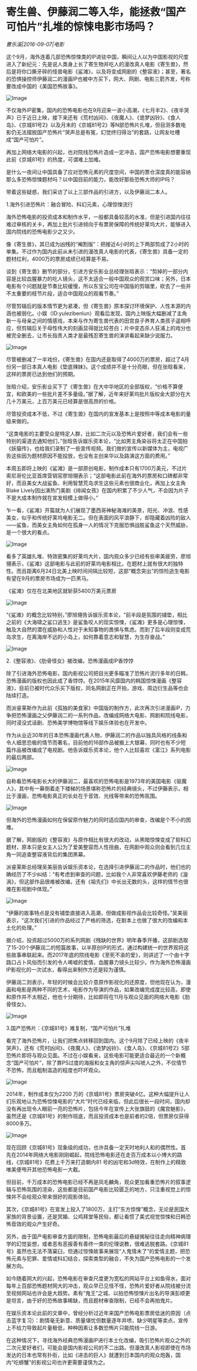# 寄生兽、伊藤润二等入华，能拯救“国产可怕片”扎堆的惊悚电影市场吗？

*曹乐溪|2016-09-07|电影*

这个9月，海外连着几部恐怖惊悚类的IP进驻中国，瞬间让人以为中国影视的尺度进入了新纪元：先是说人类身上长了寄生物并吃人的漫改真人电影《寄生兽》，然后是将你口撕牙碎的怪兽电影《鲨滩》，以及将变成网剧的《整容液》；甚至，著名的恐惧操控师伊藤润二的漫画IP也被中方买下，网大、网剧、电影三箭齐发，号称要改成中国的《美国恐怖故事》。

![Image](http://img3.imgtn.bdimg.com/it/u=288762054,1888950468&fm=214&gp=0.jpg)

不仅海外IP密集，国内的恐怖电影也在9月迎来一波小高潮，《七月半2》、《夜半哭声》已于近日上映，接下来还有《荒村凶间》、《夜魔人》、《诡梦凶铃》、《食人岛》、《京城81号2》以及月末的《京城81号2》等N部恐怖片扎堆，但目测多数电影仍无法摆脱国产恐怖片“哭声总是有冤，幻觉终归得治”的套路，让网友吐槽成“国产可怕片”。

再加上网络大电影的兴起，也对院线恐怖片造成一定冲击，国产恐怖电影想要重现此前《京城81号》的热度，可谓难上加难。

是什么一夜间让中国具备了应对恐怖元素的尺度空间，中国的票仓深度真的能容纳那么多恐怖惊悚题材吗？以中国目前的能力，能改好那些恐怖大师的IP吗？

带着这些疑惑，我们采访了以上三部作品的引进方，以及伊藤润二本人。

1.海外引进恐怖片：融合冒险、科幻元素，心理惊悚流行

海外恐怖电影的投资成本和制作水平，一般都具备较高的水准，但是引进国内往往难过审核的关卡，再加上批片引进倾向于有票房保障的传统好莱坞大片，能够进入国内院线的恐怖电影少之又少。

像《寄生兽》，其已成为凶残的“阉割版”：把接近4小时的上下两部剪成了2小时的单集。不过作为国内此前从未引进的漫改真人电影的代表，《寄生兽》具备一定的题材红利，4000万的票房成绩已经算是不易。

谈到《寄生兽》删节的部分，引进方安乐影业总经理张晗表示：“剪掉的一部分内容是比较血腥暴力的吃人镜头，这不太适合一般中国观众的观赏口味；另外，日本电影有个问题就是节奏比较缓慢，所以东宝公司在中国版的剪辑里，砍去了一些并不太重要的枝节片段，适合中国观众的观看节奏。”

尽管剪辑后的版本情节更为紧凑，但《寄生兽》原本探讨环境保护、人性本源的内涵也被弱化。小娱（ID:yulezibenlun）观看后发现，国内上映版大幅删减了主角新一与母亲之间的情感戏，本来与作为寄生兽代表的田宫良子养育人类孩子遥相呼应，但剪辑后关于母性伟大的刻画显得就比较苍白；片中变态杀人狂浦上的戏分也被完全删去，让市长指责人类才是最残忍寄生兽的演讲看起来缺少说服力。

![Image](http://p2.pstatp.com/large/31ce0001fdfb741a1f03)

尽管被删减了一半戏份，《寄生兽》在国内还是取得了4000万的票房，超过了4月份另一部日本真人电影《垫底辣妹》。这个成绩并不是十分亮眼，但在张晗看来，这样的票房已达到他们的预期。

张晗介绍，安乐影业买下了《寄生兽》在大中华地区的全部版权，“价格不算便宜，和欧美的一些批片差不多量级。”据了解，近年来好莱坞批片版权金大部分在大几十万美元，上百万美元已经算是很高昂的价格。

尽管投资成本不低，不过《寄生兽》在国内的宣发基本上是按照中等成本电影的量级来做的。

“这类电影的主要受众是特定人群，比如二次元以及恐怖片爱好者，我们会有一些特别的渠道去通知他们，”张晗告诉娱乐资本论，“比如男主角染谷将太正在中国拍《妖猫传》，也给我们录制了一些宣传视频。我们做的宣传以新媒体为主，电视广告这些因为题材原因不能投放，也没有主创来华以及路演这方面的费用。”

本周五即将上映的《鲨滩》是一部原创电影，制作成本只有1700万美元，不过片索尼哥伦比亚首席营销官廖旭翎表示；“这部电影此前在海外的票房和口碑都非常好，而且美女大战鲨鱼、利用智慧荒岛求生这些元素也很商业化，再加上女主角Blake Lively因出演热门美剧《绯闻女孩》在国内积累了不少人气，不会因为片子不是大成本制作就在宣发规模上做得小。”

乍一看，《鲨滩》开篇就为人们展现了墨西哥神秘海滩的美景，阳光、冲浪、性感美女，似乎和传统好莱坞电影无二。但在表面的风平浪静下，却隐藏着凶险的敌人——鲨鱼，而美女主角如何在孤身一人的情况下克服恐惧战胜鲨鱼这个天然威胁，是一个很大的看点。

![Image](http://p2.pstatp.com/large/31cc0002096fd482f0a7)

看多了英雄扎堆、特效密集的好莱坞大片，国内观众多少已经有些审美疲劳，廖旭翎表示，《鲨滩》这部电影与此前的好莱坞电影相比，在题材上就有很大的独特性。而且距离6月24日北美上映时间间隔比较短，这部“概念突出”的惊险逃生电影有望在9月的票房市场成为一匹黑马。

《鲨滩》仅在在北美地区就斩获5400万美元票房

![Image](http://p2.pstatp.com/large/31d0000364587fcb81a6)

“《鲨滩》的概念比较特别，”廖旭翎告诉娱乐资本论，“前半段是氛围的铺垫，相比之前的《大海啸之鲨口逃生》是鲨鱼咬人的现实惊悚，《鲨滩》更多是心理惊悚，触及大自然的潜在威胁和人性对于未知事物的畏惧与焦虑。而到了后半段则变成荒岛求生，在离海岸不远的小岛上，如何靠着意志和智慧，为生存奋战。”

![Image](http://p2.pstatp.com/large/31d00003645922fad294)

2.《整容液》、《肋骨怪女》被改编，恐怖漫画成IP香饽饽

除了引进海外恐怖电影，国内影视公司把目光更多瞄准了恐怖片流行多年的日韩，恐怖漫画的版权也因此成了香饽饽。在2015年风靡国内的韩国惊悚漫画《整容液》，目前已被时代众乐买下版权，同名网剧正在开拍，游戏、周边衍生品等也会陆续打造。

而派睿莱斯作为此前《孤独的美食家》中国版的制作方，此次再次引进漫画IP，力争把恐怖漫画之父伊藤润二的一系列作品，改编成网络大电影、网剧和院线电影，同时浸没式话剧、恐怖美学博物馆等线下娱乐体验也在开发中。

作为从业近30年的日本恐怖漫画代表人物，伊藤润二的作品以独具风格的线条和令人细思恐极的情节而著名，目前他的16部作品被搬上大银幕，同时也有不少短篇作品被改编成了电视剧。他告诉娱乐资本论，他个人比较喜欢《富江》系列电影的最后两部。

![Image](http://p2.pstatp.com/large/31cd00043f69dc18f000)

自称看恐怖电影长大的伊藤润二，最喜欢的恐怖电影是1973年的美国电影《驱魔人》，其中有一幕倒着走下楼梯的场景堪称恐怖片的经典镜头，不过伊藤表示，相比于漫画，恐怖电影真正的长处在于音效、光线等带来的恐怖氛围。

![Image](http://p3.pstatp.com/large/31bd00043adb9c9cab40)

但海外的恐怖漫画如何在保留原作魅力的同时适应国内的审查，改编是个不小的困难。

据了解，网剧版的《整容液》与原作相比有很大的改动，从黑暗惊悚变成了软科幻题材，原本只是女主人公为了爱美整容而人性扭曲，在网剧中观众则会看到几位主角一同追查整容液背后的集团黑幕。

派睿莱斯总经理吴美丽告诉娱乐资本论，在选择引进伊藤润二的作品时，他们也的确经历了不少纠结：“有考虑到审查的问题，比如我个人非常喜欢伊藤老师的《漩涡》，但这部作品很难被改编，还有《祖先们》中长出无数的头，这样的情节也很难在影视剧中体现。”

![Image](http://p1.pstatp.com/large/31ca00020851f1e50253)

“伊藤的故事特点是没有铺垫直接进入高潮，但做成影视作品会比较奇怪。”吴美丽表示，“这次我们引进的作品经过了严格的筛选，在剧本上也做了很大的改编和本土化的处理。”

据介绍，投资超过5000万的系列网剧《残缺的世界》明年春季开播，这部剧选取了15-20个伊藤润二的短篇故事，以半原创IP的形式，通过构建统一的世界观将这些故事串联起来。而2017年底的院线电影《至死不渝的爱》，则讲述了一个由十字路口占卜风俗而引发的令人唏嘘的爱情，血腥暴力镜头比较少。作为海外恐怖漫画IP影视化的一次试水，看得出来制作方还是较为谨慎。

伊藤润二则表示，年轻的时候会比较介意原作影视化的还原度，但他现在认为，漫画和电影是两种不同的艺术，电影作为导演的作品，如果改编完成度比较高，即使和原作并不太相近，他也十分期待，比如即将在11月与观众见面的网络大电影《肋骨怪女》。

![Image](http://p2.pstatp.com/large/31bd00043adcadd58a23)

3.国产恐怖片：《京城81号》难复制，“国产可怕片”扎堆

看完了海外恐怖片，让我们把焦点转移回到国内。这个9月除了已经上映的《夜半哭声》，还有《荒村凶间》、《夜魔人》、《诡梦凶铃》、《食人岛》、《京城81号2》5部恐怖片即将与观众见面。不过在小娱看来，这些电影可能更适合最近的一个新概念“国产可怕片”，除了靠PS过度的海报和女主角的惊声尖叫唬人之外，不仅情节不恐怖，而且粗制滥造的程度也吓坏观众。

![Image](http://p3.pstatp.com/large/31ce0001fdfe73a6709c)

2014年，制作成本仅为2200 万的《京城81号》票房突破4亿。这种大幅提升让人们乐观地认为恐怖惊悚电影的“大片”时代已经来临，但此后很长一段时间，国内却没有再出现令人眼前一亮的恐怖片，包括今年在宣传上大张旗鼓的《魔宫魅影》，虽然还是《京城81号》的制作班底，而且投资成本也是前者的2倍，但票房仅获得8000多万。

![Image](http://p3.pstatp.com/large/31cd00043f6b29592fe1)

现在回顾《京城81号》现象级的成功，也许具备一定天时地利人和的偶然性。首先在2014年网络大电影刚刚崛起，院线恐怖电影还在走百万成本以小博大的路线，《京城81号》花费上千万来打造朝内81 号的凶宅和3d特效，在制作上的精致唯美便甩开其他恐怖电影一大截。

但目前，千万成本的恐怖电影已经不再是凤毛麟角，观众更加看重恐怖片的叙事逻辑与恐怖氛围的渲染，这些都是目前国产电影比较匮乏的地方，只注重视觉上的惊悚并不会给观众带来很好的观影体验。

其次，《京城81号》在宣发上投入了1800万，主打“东方惊悚”概念，无论是民国大家族的背景设置，还是冥婚、公鸡拜堂等民俗，都让看惯了美式视觉惊悚和日韩恐怖音效的观众产生好奇。

另外，由于国产电影审查方面的限制，恐怖电影最后的悬疑揭秘往往走向精神病理学的幻觉妄想，或者恶有恶报善有善终一类的伦理说教，很难逃脱套路。《京城81号》虽然也无法不落窠臼，但通过惊悚故事来展现“人鬼情未了”的爱情主题，把恐怖元素与犯罪、爱情或科幻结合，探索类型的融合，不失为国产恐怖电影的一个发展方向。

如今随着网大的兴起，恐怖电影在审查尺度更为宽松的网站平台上如鱼得水，面对每年上百部恐怖题材网大的冲击，观众早已见怪不怪，恐怖片爱好者从院线被分流至视频网站也许会是大趋势。素有“鬼王”之城、以拍恐怖惊悚片出名的导演彭顺更是坦言，由于好的恐怖故事稀缺，而且题材审查限制，已经不会再拍鬼片。

在娱乐资本论此前的文章中，曾经分析过近年来国产恐怖电影票房低迷的原因（点击蓝字复习）：剧情毫无新意、质量堪忧但数量逐年井喷，缺少明星等卖点，宣传上不给力导致起片量极低，种种因素让多数恐怖片只能院线一日游。

在这种情况下，寻找海外经典恐怖漫画IP进行本土化改编，吸引恐怖片观众之外的二次元爱好者们，可能会是国内影视公司的不二出路。但漫改真人影视即使在市场发达的日本也常有扑街，比如《进击的巨人》就遭到日本国内的观众炮轰，国内“吃螃蟹”的影视公司也许更需要谨慎为之。

